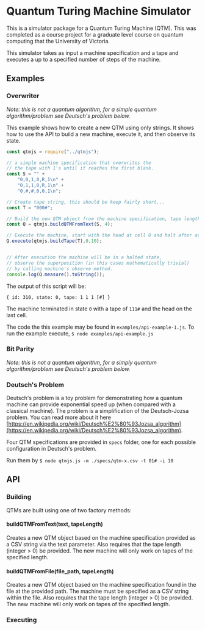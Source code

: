 # Quantum Turing Machine Simulator

This is a simulator package for a Quantum Turing Machine (QTM). This was completed as a course project for a graduate level course on quantum computing that the University of Victoria.

This simulator takes as input a machine specification and a tape and executes a up to a specified number of steps of the machine.

## Examples

### Overwriter

*Note: this is not a quantum algorithm, for a simple quantum algorithm/problem see Deutsch's problem below.*

This example shows how to create a new QTM using only strings. It shows how to use the API to build a new machine, execute it, and then observe its state. 

```JavaScript
const qtmjs = require("../qtmjs"); 

// a simple machine specification that overwrites the
// the tape with 1's until it reaches the first blank.
const S = "" +
    "0,0,1,0,R,1\n" +
    "0,1,1,0,R,1\n" +
    "0,#,#,0,0,1\n";

// Create tape string, this should be keep fairly short... 
const T = "000#";

// Build the new QTM object from the machine specification, tape length is 4.
const Q = qtmjs.buildQTMFromText(S, 4);

// Execute the machine, start with the head at cell 0 and halt after at most 10 iterations.
Q.execute(qtmjs.buildTape(T),0,10);


// After execution the machine will be in a halted state, 
// observe the superposition (in this cases mathematically trivial)
// by calling machine's observe method. 
console.log(Q.measure().toString());
```

The output of this script will be: 

```
{ id: 310, state: 0, tape: 1 1 1 [#] } 
```

The machine terminated in state `0`  with a tape of `111#` and the head on the last cell. 

The code the this example may be found in `examples/api-example-1.js`. To run the example execute, `$ node examples/api-example.js`

### Bit Parity

*Note: this is not a quantum algorithm, for a simply quantum algorithm/problem see Deutsch's problem below.*




### Deutsch's Problem

Deutsch's problem is a toy problem for demonstrating how a quantum machine can provide exponential speed up (when compared with a classical machine). The problem is a simplification of the Deutsch-Jozsa problem. You can read more about it here [https://en.wikipedia.org/wiki/Deutsch%E2%80%93Jozsa_algorithm](https://en.wikipedia.org/wiki/Deutsch%E2%80%93Jozsa_algorithm).

Four QTM specifications are provided in `specs` folder, one for each possible configuration in Deutsch's problem.

Run them by `$ node qtmjs.js -m ./specs/qtm-x.csv -t 01# -i 10`

## API

### Building

QTMs are built using one of two factory methods:

#### buildQTMFromText(text, tapeLength)

Creates a new QTM object based on the machine specification provided as a CSV string via the text parameter. Also requires that the tape length (integer > 0) be provided. The new machine will only work on tapes of the specified length.


#### buildQTMFromFile(file_path, tapeLength)

Creates a new QTM object based on the machine specification found in the file at the provided path. The machine must be specified as a CSV string within the file. Also requires that the tape length (integer > 0) be provided. The new machine will only work on tapes of the specified length.



### Executing